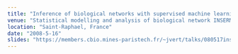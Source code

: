 ```yaml
---
title: "Inference of biological networks with supervised machine learning"
venue: "Statistical modelling and analysis of biological network INSERM workshop (atelier 184)"
location: "Saint-Raphael, France"
date: "2008-5-16"
slides: "https://members.cbio.mines-paristech.fr/~jvert/talks/080517inserm/inserm.pdf"
---
```

